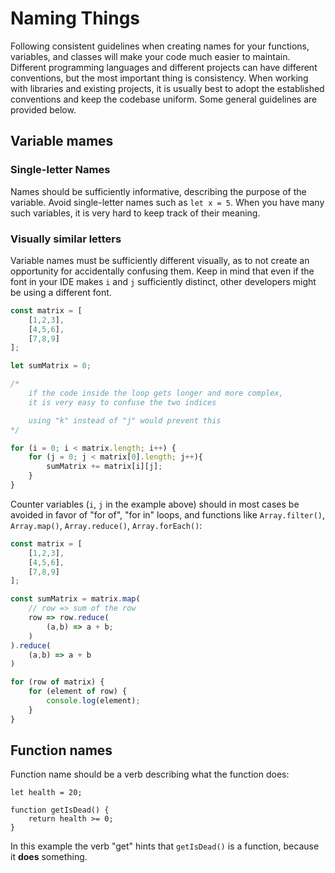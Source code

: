 # Naming Things

Following consistent guidelines when creating names for your functions, variables, and classes will make your code much easier to maintain. Different programming languages and different projects can have different conventions, but the most important thing is consistency. When working with libraries and existing projects, it is usually best to adopt the established conventions and keep the codebase uniform. Some general guidelines are provided below.

## Variable mames

### Single-letter Names

Names should be sufficiently informative, describing the purpose of the variable. Avoid single-letter names such as `let x = 5`. When you have many such variables, it is very hard to keep track of their meaning.

### Visually similar letters

Variable names must be sufficiently different visually, as to not create an opportunity for accidentally confusing them. Keep in mind that even if the font in your IDE makes `i` and `j` sufficiently distinct, other developers might be using a different font.

```js
const matrix = [
    [1,2,3],
    [4,5,6],
    [7,8,9]
];

let sumMatrix = 0;

/*
	if the code inside the loop gets longer and more complex,
	it is very easy to confuse the two indices

	using "k" instead of "j" would prevent this
*/

for (i = 0; i < matrix.length; i++) {
    for (j = 0; j < matrix[0].length; j++){
        sumMatrix += matrix[i][j];
    }
}
```

Counter variables (`i`, `j` in the example above) should in most cases be avoided in favor of "for of", "for in" loops, and functions like `Array.filter()`, `Array.map()`, `Array.reduce()`, `Array.forEach()`:

```js
const matrix = [
	[1,2,3],
	[4,5,6],
	[7,8,9]
];

const sumMatrix = matrix.map(
	// row => sum of the row
	row => row.reduce(
		(a,b) => a + b;
	)
).reduce(
	(a,b) => a + b
)

for (row of matrix) {
	for (element of row) {
		console.log(element);
	}
}
```

## Function names

Function name should be a verb describing what the function does:

```
let health = 20;

function getIsDead() {
	return health >= 0;
}
```

In this example the verb "get" hints that `getIsDead()` is a function, because it **does** something.